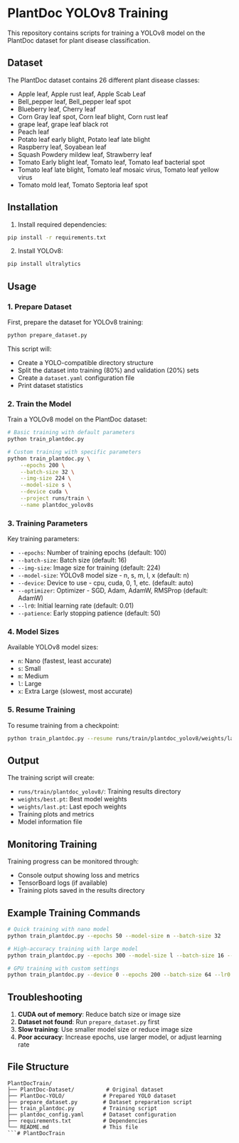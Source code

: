 # PlantDoc YOLOv8 Training

This repository contains scripts for training a YOLOv8 model on the PlantDoc dataset for plant disease classification.

## Dataset

The PlantDoc dataset contains 26 different plant disease classes:
- Apple leaf, Apple rust leaf, Apple Scab Leaf
- Bell_pepper leaf, Bell_pepper leaf spot
- Blueberry leaf, Cherry leaf
- Corn Gray leaf spot, Corn leaf blight, Corn rust leaf
- grape leaf, grape leaf black rot
- Peach leaf
- Potato leaf early blight, Potato leaf late blight
- Raspberry leaf, Soyabean leaf
- Squash Powdery mildew leaf, Strawberry leaf
- Tomato Early blight leaf, Tomato leaf, Tomato leaf bacterial spot
- Tomato leaf late blight, Tomato leaf mosaic virus, Tomato leaf yellow virus
- Tomato mold leaf, Tomato Septoria leaf spot

## Installation

1. Install required dependencies:
```bash
pip install -r requirements.txt
```

2. Install YOLOv8:
```bash
pip install ultralytics
```

## Usage

### 1. Prepare Dataset

First, prepare the dataset for YOLOv8 training:

```bash
python prepare_dataset.py
```

This script will:
- Create a YOLO-compatible directory structure
- Split the dataset into training (80%) and validation (20%) sets
- Create a `dataset.yaml` configuration file
- Print dataset statistics

### 2. Train the Model

Train a YOLOv8 model on the PlantDoc dataset:

```bash
# Basic training with default parameters
python train_plantdoc.py

# Custom training with specific parameters
python train_plantdoc.py \
    --epochs 200 \
    --batch-size 32 \
    --img-size 224 \
    --model-size s \
    --device cuda \
    --project runs/train \
    --name plantdoc_yolov8s
```

### 3. Training Parameters

Key training parameters:

- `--epochs`: Number of training epochs (default: 100)
- `--batch-size`: Batch size (default: 16)
- `--img-size`: Image size for training (default: 224)
- `--model-size`: YOLOv8 model size - n, s, m, l, x (default: n)
- `--device`: Device to use - cpu, cuda, 0, 1, etc. (default: auto)
- `--optimizer`: Optimizer - SGD, Adam, AdamW, RMSProp (default: AdamW)
- `--lr0`: Initial learning rate (default: 0.01)
- `--patience`: Early stopping patience (default: 50)

### 4. Model Sizes

Available YOLOv8 model sizes:
- `n`: Nano (fastest, least accurate)
- `s`: Small
- `m`: Medium
- `l`: Large
- `x`: Extra Large (slowest, most accurate)

### 5. Resume Training

To resume training from a checkpoint:

```bash
python train_plantdoc.py --resume runs/train/plantdoc_yolov8/weights/last.pt
```

## Output

The training script will create:
- `runs/train/plantdoc_yolov8/`: Training results directory
- `weights/best.pt`: Best model weights
- `weights/last.pt`: Last epoch weights
- Training plots and metrics
- Model information file

## Monitoring Training

Training progress can be monitored through:
- Console output showing loss and metrics
- TensorBoard logs (if available)
- Training plots saved in the results directory

## Example Training Commands

```bash
# Quick training with nano model
python train_plantdoc.py --epochs 50 --model-size n --batch-size 32

# High-accuracy training with large model
python train_plantdoc.py --epochs 300 --model-size l --batch-size 16 --img-size 416

# GPU training with custom settings
python train_plantdoc.py --device 0 --epochs 200 --batch-size 64 --lr0 0.001
```

## Troubleshooting

1. **CUDA out of memory**: Reduce batch size or image size
2. **Dataset not found**: Run `prepare_dataset.py` first
3. **Slow training**: Use smaller model size or reduce image size
4. **Poor accuracy**: Increase epochs, use larger model, or adjust learning rate

## File Structure

```
PlantDocTrain/
├── PlantDoc-Dataset/          # Original dataset
├── PlantDoc-YOLO/            # Prepared YOLO dataset
├── prepare_dataset.py        # Dataset preparation script
├── train_plantdoc.py         # Training script
├── plantdoc_config.yaml      # Dataset configuration
├── requirements.txt          # Dependencies
└── README.md                 # This file
```# PlantDocTrain
